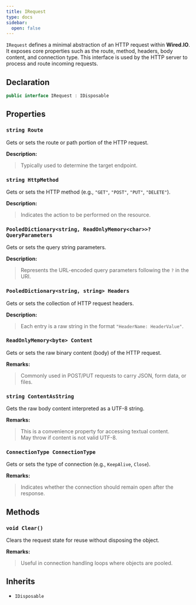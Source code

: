 ```yaml
---
title: IRequest
type: docs
sidebar:
  open: false
---
```


`IRequest` defines a minimal abstraction of an HTTP request within **Wired.IO**. It exposes core properties such as the route, method, headers, body content, and connection type. This interface is used by the HTTP server to process and route incoming requests.

## Declaration

```csharp
public interface IRequest : IDisposable
```

## Properties

### `string Route`
Gets or sets the route or path portion of the HTTP request.

**Description:**
> Typically used to determine the target endpoint.

### `string HttpMethod`
Gets or sets the HTTP method (e.g., `"GET"`, `"POST"`, `"PUT"`, `"DELETE"`).

**Description:**
> Indicates the action to be performed on the resource.


### `PooledDictionary<string, ReadOnlyMemory<char>>? QueryParameters`
Gets or sets the query string parameters.

**Description:**
> Represents the URL-encoded query parameters following the `?` in the URI.


### `PooledDictionary<string, string> Headers`
Gets or sets the collection of HTTP request headers.

**Description:**
> Each entry is a raw string in the format `"HeaderName: HeaderValue"`.


### `ReadOnlyMemory<byte> Content`
Gets or sets the raw binary content (body) of the HTTP request.

**Remarks:**
> Commonly used in POST/PUT requests to carry JSON, form data, or files.


### `string ContentAsString`
Gets the raw body content interpreted as a UTF-8 string.

**Remarks:**
> This is a convenience property for accessing textual content.  
> May throw if content is not valid UTF-8.


### `ConnectionType ConnectionType`
Gets or sets the type of connection (e.g., `KeepAlive`, `Close`).

**Remarks:**
> Indicates whether the connection should remain open after the response.


## Methods

### `void Clear()`
Clears the request state for reuse without disposing the object.

**Remarks:**
> Useful in connection handling loops where objects are pooled.


## Inherits

- `IDisposable`
